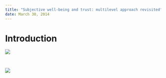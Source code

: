 ```yaml
---
title: "Subjective well-being and trust: multilevel approach revisited"
date: March 30, 2014
---
```


<link rel="stylesheet" href="http://bootswatch.com/superhero/bootstrap.css" media="screen">
<link rel="stylesheet" href="http://bootswatch.com/assets/css/bootswatch.min.css">



Introduction
=========================


![](http://upload.wikimedia.org/wikipedia/commons/thumb/4/41/Flag_of_Austria.svg/200px-Flag_of_Austria.svg.png)

</br>

![](http://upload.wikimedia.org/wikipedia/commons/thumb/b/bc/Flag_of_Finland.svg/200px-Flag_of_Finland.svg.png)

